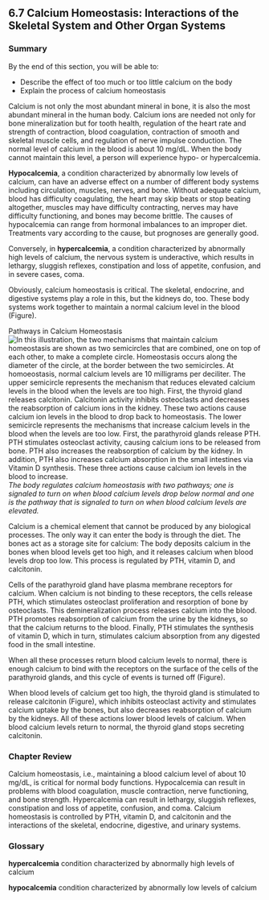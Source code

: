 ##  6.7 Calcium Homeostasis: Interactions of the Skeletal System and Other Organ Systems 

### Summary

By the end of this section, you will be able to: 

  - Describe the effect of too much or too little calcium on the body
  - Explain the process of calcium homeostasis

Calcium is not only the most abundant mineral in bone, it is also the most abundant mineral in the human body. Calcium ions are needed not only for bone mineralization but for tooth health, regulation of the heart rate and strength of contraction, blood coagulation, contraction of smooth and skeletal muscle cells, and regulation of nerve impulse conduction. The normal level of calcium in the blood is about 10 mg/dL. When the body cannot maintain this level, a person will experience hypo- or hypercalcemia.

**Hypocalcemia**, a condition characterized by abnormally low levels of calcium, can have an adverse effect on a number of different body systems including circulation, muscles, nerves, and bone. Without adequate calcium, blood has difficulty coagulating, the heart may skip beats or stop beating altogether, muscles may have difficulty contracting, nerves may have difficulty functioning, and bones may become brittle. The causes of hypocalcemia can range from hormonal imbalances to an improper diet. Treatments vary according to the cause, but prognoses are generally good.

Conversely, in **hypercalcemia**, a condition characterized by abnormally high levels of calcium, the nervous system is underactive, which results in lethargy, sluggish reflexes, constipation and loss of appetite, confusion, and in severe cases, coma.

Obviously, calcium homeostasis is critical. The skeletal, endocrine, and digestive systems play a role in this, but the kidneys do, too. These body systems work together to maintain a normal calcium level in the blood (Figure).

Pathways in Calcium Homeostasis ![In this illustration, the two mechanisms that maintain calcium homeostasis are shown as two semicircles that are combined, one on top of each other, to make a complete circle. Homeostasis occurs along the diameter of the circle, at the border between the two semicircles. At homoeostasis, normal calcium levels are 10 milligrams per deciliter. The upper semicircle represents the mechanism that reduces elevated calcium levels in the blood when the levels are too high. First, the thyroid gland releases calcitonin. Calcitonin activity inhibits osteoclasts and decreases the reabsorption of calcium ions in the kidney. These two actions cause calcium ion levels in the blood to drop back to homeostasis. The lower semicircle represents the mechanisms that increase calcium levels in the blood when the levels are too low. First, the parathyroid glands release PTH. PTH stimulates osteoclast activity, causing calcium ions to be released from bone. PTH also increases the reabsorption of calcium by the kidney. In addition, PTH also increases calcium absorption in the small intestines via Vitamin D synthesis. These three actions cause calcium ion levels in the blood to increase.][1] _The body regulates calcium homeostasis with two pathways; one is signaled to turn on when blood calcium levels drop below normal and one is the pathway that is signaled to turn on when blood calcium levels are elevated._

Calcium is a chemical element that cannot be produced by any biological processes. The only way it can enter the body is through the diet. The bones act as a storage site for calcium: The body deposits calcium in the bones when blood levels get too high, and it releases calcium when blood levels drop too low. This process is regulated by PTH, vitamin D, and calcitonin.

Cells of the parathyroid gland have plasma membrane receptors for calcium. When calcium is not binding to these receptors, the cells release PTH, which stimulates osteoclast proliferation and resorption of bone by osteoclasts. This demineralization process releases calcium into the blood. PTH promotes reabsorption of calcium from the urine by the kidneys, so that the calcium returns to the blood. Finally, PTH stimulates the synthesis of vitamin D, which in turn, stimulates calcium absorption from any digested food in the small intestine.

When all these processes return blood calcium levels to normal, there is enough calcium to bind with the receptors on the surface of the cells of the parathyroid glands, and this cycle of events is turned off (Figure).

When blood levels of calcium get too high, the thyroid gland is stimulated to release calcitonin (Figure), which inhibits osteoclast activity and stimulates calcium uptake by the bones, but also decreases reabsorption of calcium by the kidneys. All of these actions lower blood levels of calcium. When blood calcium levels return to normal, the thyroid gland stops secreting calcitonin.

### Chapter Review

Calcium homeostasis, i.e., maintaining a blood calcium level of about 10 mg/dL, is critical for normal body functions. Hypocalcemia can result in problems with blood coagulation, muscle contraction, nerve functioning, and bone strength. Hypercalcemia can result in lethargy, sluggish reflexes, constipation and loss of appetite, confusion, and coma. Calcium homeostasis is controlled by PTH, vitamin D, and calcitonin and the interactions of the skeletal, endocrine, digestive, and urinary systems.

### Glossary

**hypercalcemia** condition characterized by abnormally high levels of calcium

**hypocalcemia** condition characterized by abnormally low levels of calcium

   [1]: https://cnx.org/resources/0fd56610fa928e3dfe50aff851aff19bcc915f10/625_Calcium_Homeostasis.jpg

